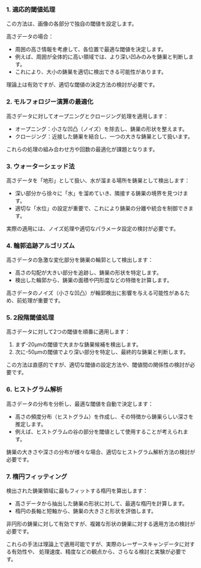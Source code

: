 ### 1. 適応的閾値処理

この方法は、画像の各部分で独自の閾値を設定します。

高さデータの場合：

- 周囲の高さ情報を考慮して、各位置で最適な閾値を決定します。
- 例えば、周囲が全体的に高い領域では、より深い凹みのみを鋳巣と判断します。
- これにより、大小の鋳巣を適切に検出できる可能性があります。

理論上は有効ですが、適切な閾値の決定方法の検討が必要です。

### 2. モルフォロジー演算の最適化

高さデータに対してオープニングとクロージング処理を適用します：

- オープニング：小さな凹凸（ノイズ）を除去し、鋳巣の形状を整えます。
- クロージング：近接した鋳巣を結合し、一つの大きな鋳巣として扱います。

これらの処理の組み合わせ方や回数の最適化が課題となります。

### 3. ウォーターシェッド法

高さデータを「地形」として扱い、水が溜まる場所を鋳巣として検出します：

- 深い部分から徐々に「水」を溜めていき、隣接する鋳巣の境界を見つけます。
- 適切な「水位」の設定が重要で、これにより鋳巣の分離や統合を制御できます。

実際の適用には、ノイズ処理や適切なパラメータ設定の検討が必要です。

### 4. 輪郭追跡アルゴリズム

高さデータの急激な変化部分を鋳巣の輪郭として検出します：

- 高さの勾配が大きい部分を追跡し、鋳巣の形状を特定します。
- 検出した輪郭から、鋳巣の面積や円形度などの特徴を計算します。

高さデータのノイズ（小さな凹凸）が輪郭検出に影響を与える可能性があるため、前処理が重要です。

### 5. 2段階閾値処理

高さデータに対して2つの閾値を順番に適用します：

1. まず-20μmの閾値で大まかな鋳巣候補を検出します。
2. 次に-50μmの閾値でより深い部分を特定し、最終的な鋳巣と判断します。

この方法は直感的ですが、適切な閾値の設定方法や、閾値間の関係性の検討が必要です。

### 6. ヒストグラム解析

高さデータの分布を分析し、最適な閾値を自動で決定します：

- 高さの頻度分布（ヒストグラム）を作成し、その特徴から鋳巣らしい深さを推定します。
- 例えば、ヒストグラムの谷の部分を閾値として使用することが考えられます。

鋳巣の大きさや深さの分布が様々な場合、適切なヒストグラム解析方法の検討が必要です。

### 7. 楕円フィッティング

検出された鋳巣領域に最もフィットする楕円を算出します：

- 高さデータから抽出した鋳巣の形状に対して、最適な楕円を計算します。
- 楕円の長軸と短軸から、鋳巣の大きさと形状を評価します。

非円形の鋳巣に対して有効ですが、複雑な形状の鋳巣に対する適用方法の検討が必要です。

これらの手法は理論上で適用可能ですが、実際のレーザースキャンデータに対する有効性や、
処理速度、精度などの観点から、さらなる検討と実験が必要です。
